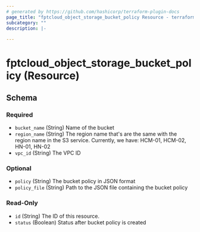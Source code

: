 ```yaml
---
# generated by https://github.com/hashicorp/terraform-plugin-docs
page_title: "fptcloud_object_storage_bucket_policy Resource - terraform-provider-fptcloud"
subcategory: ""
description: |-
  
---
```


# fptcloud_object_storage_bucket_policy (Resource)





<!-- schema generated by tfplugindocs -->
## Schema

### Required

- `bucket_name` (String) Name of the bucket
- `region_name` (String) The region name that's are the same with the region name in the S3 service. Currently, we have: HCM-01, HCM-02, HN-01, HN-02
- `vpc_id` (String) The VPC ID

### Optional

- `policy` (String) The bucket policy in JSON format
- `policy_file` (String) Path to the JSON file containing the bucket policy

### Read-Only

- `id` (String) The ID of this resource.
- `status` (Boolean) Status after bucket policy is created

